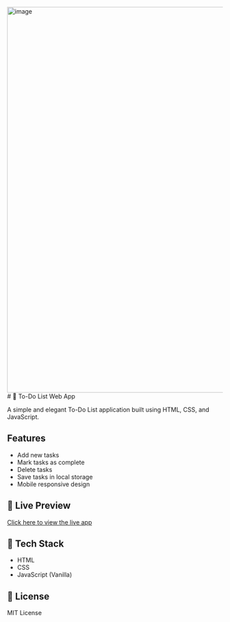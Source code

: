 <img width="1500" height="900" alt="image" src="https://github.com/user-attachments/assets/859c373e-d332-4042-8563-dfe22a72077f" /># 📝 To-Do List Web App

A simple and elegant To-Do List application built using HTML, CSS, and JavaScript.

## Features
- Add new tasks
- Mark tasks as complete
- Delete tasks
- Save tasks in local storage
- Mobile responsive design

## 🔗 Live Preview
[Click here to view the live app](https://subham754.github.io/todo-list-web-app/login.html)

## 📁 Tech Stack
- HTML
- CSS
- JavaScript (Vanilla)
## 📜 License
MIT License

